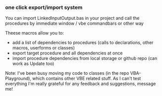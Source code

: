 ### one click export/import system

You can import LinkedInputOutput.bas in your project
and call the procedures by immediate window / vbe commandbars or other way

Theese macros allow you to:

- add a list of dependencies to procedures (calls to declarations, other macros, userforms or classes)
- export target procedure and all dependencies at  once
- import procedure dependencies from local storage or github repo (can work as Update too)


Note:
I've been busy moving my code to classes (in the repo VBA-Playground), which contains other VBE related stuff.
As I can't test everything I'm really grateful for any feedback and suggestions, message me!

